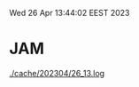 Wed 26 Apr 13:44:02 EEST 2023
# JAM
<a href='./cache/202304/26_13.log'>./cache/202304/26_13.log</a>
